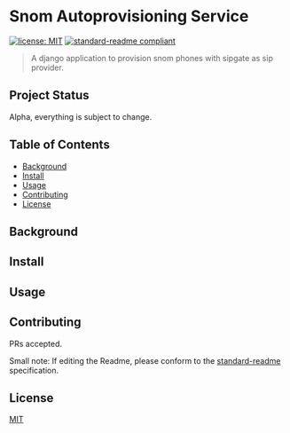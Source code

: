# Snom Autoprovisioning Service

[![license: MIT](https://img.shields.io/badge/License-MIT-yellow.svg)](https://opensource.org/licenses/MIT)
[![standard-readme compliant](https://img.shields.io/badge/readme%20style-standard-brightgreen.svg?style=flat-square)](https://github.com/RichardLitt/standard-readme)

>A django application to provision snom phones with sipgate as sip provider.

## Project Status

Alpha, everything is subject to change.

## Table of Contents

- [Background](#background)
- [Install](#install)
- [Usage](#usage)
- [Contributing](#contributing)
- [License](#license)

## Background

## Install

## Usage

## Contributing

PRs accepted.

Small note: If editing the Readme, please conform to the [standard-readme](https://github.com/RichardLitt/standard-readme) specification.

## License

[MIT](LICENSE)
